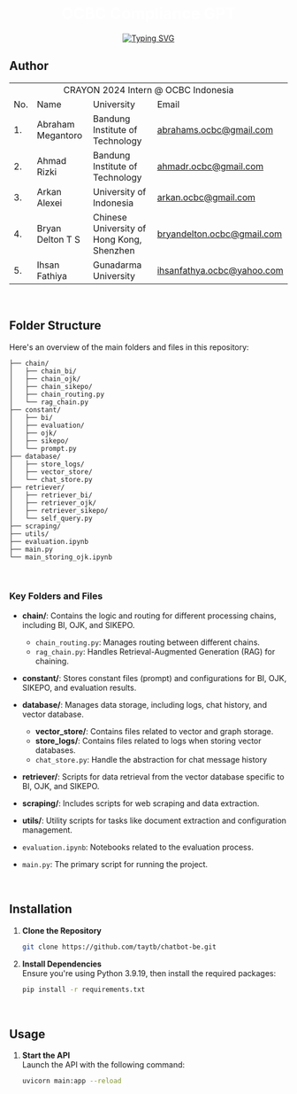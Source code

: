 <p align="center">
    <h1 align="center">
      <span style="color: white; font-weight: bold;">OCBC Compliance GPT</span>
    </h1>
</p>
<p align="center">
  <!-- Typing SVG by DenverCoder1 - https://github.com/DenverCoder1/readme-typing-svg -->
<a href="https://git.io/typing-svg"><img src="https://readme-typing-svg.herokuapp.com?font=Fira+Sans&pause=1000&color=ED1C24&center=true&vCenter=true&width=435&lines=CRAYON+2024+Internship;OCBC+Indonesia;Abraham+Megantoro;Ahmad+Rizki;Arkan+Alexei;Bryan+Delton;Ihsan+Fathiya" alt="Typing SVG" /></a>
</p>

## **Author**


<p align="center"> 
<table>
    <tr>
        <td colspan=4 align="center">CRAYON 2024 Intern @ OCBC Indonesia</td>
    </tr>
    <tr>
        <td>No.</td>
        <td>Name</td>
        <td>University</td>
        <td>Email</td>
    </tr>
    <tr>
        <td>1.</td>
        <td>Abraham Megantoro</td>
        <td>Bandung Institute of Technology</td>
        <td><a href="mailto:abrahams.ocbc@gmail.com">abrahams.ocbc@gmail.com</a></td>
    </tr>
    <tr>
        <td>2.</td>
        <td>Ahmad Rizki</td>
        <td>Bandung Institute of Technology</td>
        <td><a href="mailto:ahmadr.ocbc@gmail.com">ahmadr.ocbc@gmail.com</a></td>
    </tr>
    <tr>
        <td>3.</td>
        <td>Arkan Alexei</td>
        <td>University of Indonesia</td>
        <td><a href="mailto:arkan.ocbc@gmail.com">arkan.ocbc@gmail.com</a></td>
    </tr>
    <tr>
        <td>4.</td>
        <td>Bryan Delton T S</td>
        <td>Chinese University of Hong Kong, Shenzhen</td>
        <td><a href="mailto:bryandelton.ocbc@gmail.com">bryandelton.ocbc@gmail.com</a></td>
    </tr>
    <tr>
        <td>5.</td>
        <td>Ihsan Fathiya</td>
        <td>Gunadarma University</td>
        <td><a href="mailto:ihsanfathya.ocbc@yahoo.com">ihsanfathya.ocbc@yahoo.com</a></td>
    </tr>
</table>
</p>

<br>

## **Folder Structure**

Here's an overview of the main folders and files in this repository:

```plaintext
├── chain/                    
│   ├── chain_bi/             
│   ├── chain_ojk/           
│   ├── chain_sikepo/         
│   ├── chain_routing.py     
│   └── rag_chain.py        
├── constant/                
│   ├── bi/
│   ├── evaluation/
│   ├── ojk/
│   ├── sikepo/
│   └── prompt.py
├── database/                
│   ├── store_logs/
│   ├── vector_store/
│   └── chat_store.py
├── retriever/               
│   ├── retriever_bi/
│   ├── retriever_ojk/
│   ├── retriever_sikepo/
│   └── self_query.py
├── scraping/                
├── utils/
├── evaluation.ipynb
├── main.py
└── main_storing_ojk.ipynb
```

<br>

### **Key Folders and Files**

- **chain/**: Contains the logic and routing for different processing chains, including BI, OJK, and SIKEPO.
  - `chain_routing.py`: Manages routing between different chains.
  - `rag_chain.py`: Handles Retrieval-Augmented Generation (RAG) for chaining.

- **constant/**: Stores constant files (prompt) and configurations for BI, OJK, SIKEPO, and evaluation results.

- **database/**: Manages data storage, including logs, chat history, and vector database.
  - **vector_store/**: Contains files related to vector and graph storage.
  - **store_logs/**: Contains files related to logs when storing vector databases.
  - `chat_store.py`: Handle the abstraction for chat message history
    
- **retriever/**: Scripts for data retrieval from the vector database specific to BI, OJK, and SIKEPO.

- **scraping/**: Includes scripts for web scraping and data extraction.

- **utils/**: Utility scripts for tasks like document extraction and configuration management.

- ``evaluation.ipynb``: Notebooks related to the evaluation process.

- ``main.py``: The primary script for running the project.


<br>

## **Installation**

1. **Clone the Repository**  
   ```bash
   git clone https://github.com/taytb/chatbot-be.git
   ```

2. **Install Dependencies**  
   Ensure you're using Python 3.9.19, then install the required packages:  
   ```bash
   pip install -r requirements.txt
   ```
<br>

## **Usage**

1. **Start the API** <br>
   Launch the API with the following command:
   
   ```bash
   uvicorn main:app --reload
   ```

<br>

